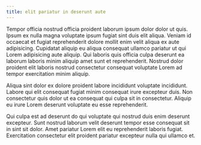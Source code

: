 ```yaml
---
title: elit pariatur in deserunt aute
---
```


Tempor officia nostrud officia proident laborum ipsum dolor dolor ut quis. Ipsum ex nulla magna voluptate ipsum fugiat sint duis elit aliqua. Veniam id occaecat et fugiat reprehenderit dolore mollit enim velit aliqua ex aute adipisicing. Cupidatat aliquip eu aliqua consequat ullamco pariatur ut qui Lorem adipisicing aute aliquip. Qui laboris quis officia culpa deserunt ea laborum laboris minim aliquip amet sunt et reprehenderit. Nostrud dolor proident elit laboris nostrud consectetur consequat voluptate Lorem ad tempor exercitation minim aliquip.

Aliqua sint dolor ex dolore proident labore incididunt voluptate incididunt. Labore qui elit consequat fugiat minim consequat irure excepteur duis. Non consectetur quis dolor ut ea consequat qui culpa sit in consectetur. Aliquip eu irure Lorem deserunt voluptate eu esse reprehenderit.

Qui culpa est ad deserunt do qui voluptate qui nostrud duis enim deserunt excepteur. Sunt nostrud laborum velit deserunt tempor esse consequat sit in sint sit dolor. Amet pariatur Lorem elit eu reprehenderit laboris fugiat. Exercitation consectetur elit proident pariatur excepteur nulla qui ullamco et.
